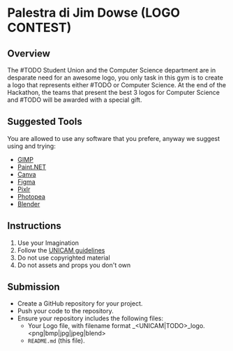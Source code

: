 # Palestra di Jim Dowse (LOGO CONTEST)

## Overview
The #TODO Student Union and the Computer Science department are in desparate need for an awesome logo, you only task in this gym is to create a logo that represents either #TODO or Computer Science.
At the end of the Hackathon, the teams that present the best 3 logos for Computer Science and #TODO will be awarded with a special gift.

## Suggested Tools
You are allowed to use any software that you prefere, anyway we suggest using and trying:
- [GIMP](https://www.gimp.org/)
- [Paint.NET](https://www.getpaint.net/)
- [Canva](https://www.canva.com/)
- [Figma](https://www.figma.com/)
- [Pixlr](https://pixlr.com/it/)
- [Photopea](https://www.photopea.com/)
- [Blender](https://www.blender.org/)

## Instructions
1. Use your Imagination
2. Follow the [UNICAM guidelines](https://www.unicam.it/sites/default/files/documenti-pag/2022/identita_visiva_unicam_pittogramma_3novembre2021.pdf)
3. Do not use copyrighted material
4. Do not assets and props you don't own

## Submission
- Create a GitHub repository for your project.
- Push your code to the repository.
- Ensure your repository includes the following files:
  - Your Logo file, with filename format <username>_<UNICAM|TODO>_logo.<png|bmp|jpg|jpeg|blend>
  - `README.md` (this file).
